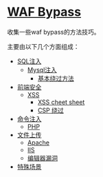 # [WAF Bypass](https://chybeta.gitbooks.io/waf-bypass/content/)



收集一些waf bypass的方法技巧。

主要由以下几个方面组成：

+ [SQL注入](https://chybeta.gitbooks.io/waf-bypass/content/sqlzhu-ru.html)
    + [Mysql注入](https://chybeta.gitbooks.io/waf-bypass/sqlzhu-ru/mysqlzhu-ru.html)
        + [基本绕过方法](https://chybeta.gitbooks.io/waf-bypass/sqlzhu-ru/mysqlzhu-ru/ji-ben-rao-guo-fang-fa.html)
+ [前端安全](https://chybeta.gitbooks.io/waf-bypass/content/qian-duan-an-quan.html)
    + [XSS](https://chybeta.gitbooks.io/waf-bypass/xss.html)
        + [XSS cheet sheet](https://chybeta.gitbooks.io/waf-bypass/xss-cheet-sheet.html)
        + [CSP 绕过](https://chybeta.gitbooks.io/waf-bypass/csprao-guo.html)
+ [命令注入](https://chybeta.gitbooks.io/waf-bypass/content/ming-ling-zhu-ru.html)
    + [PHP](https://chybeta.gitbooks.io/waf-bypass/ming-ling-zhu-ru/php.html)
+ [文件上传](https://chybeta.gitbooks.io/waf-bypass/content/wen-jian-shang-chuan-lou-dong.html)
    + [Apache](https://chybeta.gitbooks.io/waf-bypass/wen-jian-shang-chuan-lou-dong/apache.html)
    + [IIS](https://chybeta.gitbooks.io/waf-bypass/wen-jian-shang-chuan-lou-dong/iis.html)
    + [编辑器漏洞](https://chybeta.gitbooks.io/waf-bypass/wen-jian-shang-chuan-lou-dong/bian-ji-qi-lou-dong.html)
+ [特殊场景](https://chybeta.gitbooks.io/waf-bypass/content/te-shu-chang-jing.html)


